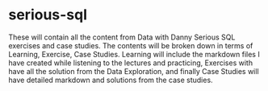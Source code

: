 # serious-sql
These will contain all the content from Data with Danny Serious SQL exercises and case studies. 
The contents will be broken down in terms of Learning, Exercise, Case Studies.
Learning will include the markdown files I have created while listening to the lectures and practicing, Exercises with have all the solution from the Data Exploration, and finally Case Studies will have detailed markdown and solutions from the case studies.
